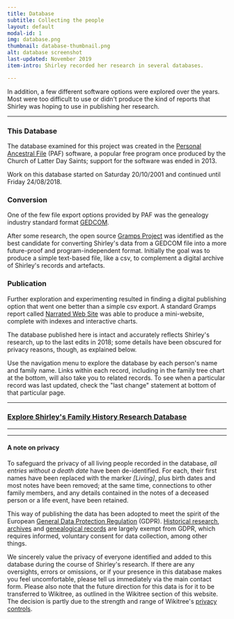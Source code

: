 ```yaml
---
title: Database
subtitle: Collecting the people
layout: default
modal-id: 1
img: database.png
thumbnail: database-thumbnail.png
alt: database screenshot
last-updated: November 2019
item-intro: Shirley recorded her research in several databases.

---
```


In addition, a few different software options were explored over the years. Most were too difficult to use or didn't produce the kind of reports that Shirley was hoping to use in publishing her research.

---

### This Database

The database examined for this project was created in the [Personal Ancestral File](https://en.wikipedia.org/wiki/Personal_Ancestral_File) (PAF) software, a popular free program once produced by the Church of Latter Day Saints; support for the software was ended in 2013.

Work on this database started on Saturday 20/10/2001 and continued until Friday 24/08/2018.

### Conversion

One of the few file export options provided by PAF was the genealogy industry standard format [GEDCOM](https://en.wikipedia.org/wiki/GEDCOM).

After some research, the open source [Gramps Project](https://gramps-project.org/blog/) was identified as the best candidate for converting Shirley's data from a GEDCOM file into a more future-proof and program-independent format. Initially the goal was to produce a simple text-based file, like a csv, to complement a digital archive of Shirley's records and artefacts.

### Publication

Further exploration and experimenting resulted in finding a digital publishing option that went one better than a simple csv export. A standard Gramps report called [Narrated Web Site](https://www.gramps-project.org/wiki/index.php/Gramps_5.1_Wiki_Manual_-_Reports_-_part_7#Narrated_Web_Site) was able to produce a mini-website, complete with indexes and interactive charts.

The database published here is intact and accurately reflects Shirley's research, up to the last edits in 2018; some details have been obscured for privacy reasons, though, as explained below.

Use the navigation menu to explore the database by each person's name and family name. Links within each record, including in the family tree chart at the bottom, will also take you to related records. To see when a particular record was last updated, check the "last change" statement at bottom of that particular page.

***
### [Explore Shirley's Family History Research Database](database/index.html)
***


***
#### A note on privacy

To safeguard the privacy of all living people recorded in the database, *all entries without a death date* have been de-identified. For each, their first names have been replaced with the marker *[Living]*, plus birth dates and most notes have been removed; at the same time, connections to other family members, and any details contained in the notes of a deceased person or a life event, have been retained. 

This way of publishing the data has been adopted to meet the spirit of the European [General Data Protection Regulation](https://gdpr.eu/what-is-gdpr/) (GDPR). [Historical research](https://gdpr.eu/article-89-processing-for-archiving-purposes-scientific-or-historical-research-purposes-or-statistical-purposes/), [archives](https://gdpr.eu/Recital-158-Processing-for-archiving-purposes/) and [genealogical records](https://gdpr.eu/Recital-160-Processing-for-historical-research-purposes/) are largely exempt from GDPR, which requires informed, voluntary consent for data collection, among other things.

We sincerely value the privacy of everyone identified and added to this database during the course of Shirley's research. If there are any oversights, errors or omissions, or if your presence in this database makes you feel uncomfortable, please tell us immediately via the main contact form. Please also note that the future direction for this data is for it to be transferred to Wikitree, as outlined in the Wikitree section of this website. The decision is partly due to the strength and range of Wikitree's [privacy controls](https://www.wikitree.com/wiki/Help:Privacy).
